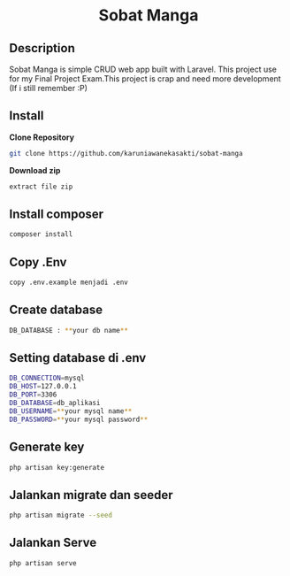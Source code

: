 <h1 align="center">Sobat Manga</h1>

## Description

Sobat Manga is simple CRUD web app built with Laravel. This project use for my Final Project Exam.This project is crap and need more development (If i still remember :P)

## Install

**Clone Repository**

```bash
git clone https://github.com/karuniawanekasakti/sobat-manga
```

**Download zip**

```bash
extract file zip
```


## Install composer

```bash
composer install
```

## Copy .Env

```bash
copy .env.example menjadi .env
```

## Create database 

```bash
DB_DATABASE : **your db name**
```

## Setting database di .env

```bash
DB_CONNECTION=mysql
DB_HOST=127.0.0.1
DB_PORT=3306
DB_DATABASE=db_aplikasi
DB_USERNAME=**your mysql name**
DB_PASSWORD=**your mysql password**
```

## Generate key

```bash
php artisan key:generate
```

## Jalankan migrate dan seeder

```bash
php artisan migrate --seed
```

## Jalankan Serve

```bash
php artisan serve
```

